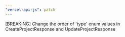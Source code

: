 ```yaml
---
"vercel-api-js": patch
---
```


[BREAKING] Change the order of 'type' enum values in CreateProjectResponse and UpdateProjectResponse